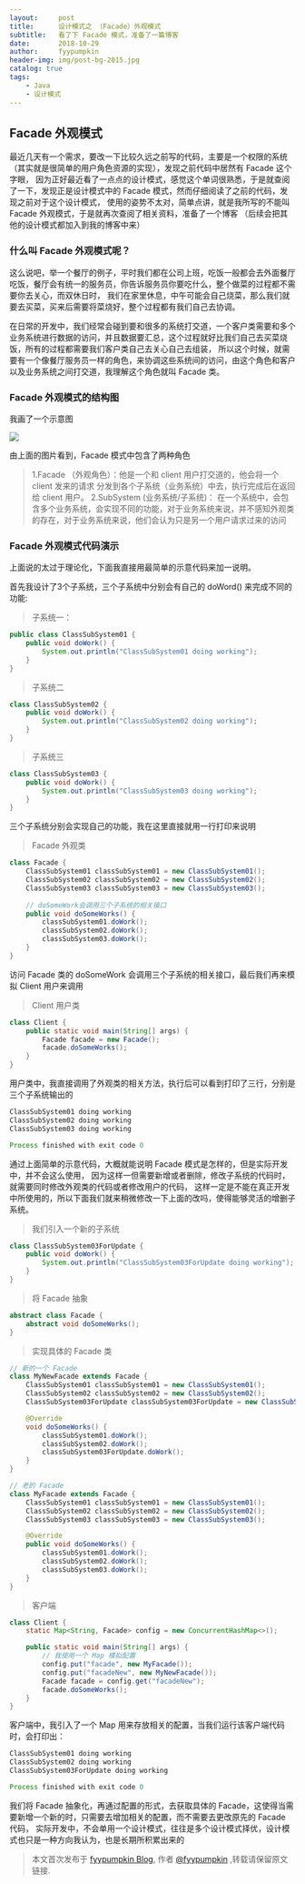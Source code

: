 ```yaml
---
layout:     post
title:      设计模式之 （Facade）外观模式
subtitle:   看了下 Facade 模式，准备了一篇博客
date:       2018-10-29
author:     fyypumpkin
header-img: img/post-bg-2015.jpg
catalog: true
tags:
    - Java
    - 设计模式
---
```


## Facade 外观模式

最近几天有一个需求，要改一下比较久远之前写的代码，主要是一个权限的系统（其实就是很简单的用户角色资源的实现），发现之前代码中居然有 Facade 这个字眼，
因为正好最近看了一点点的设计模式，感觉这个单词很熟悉，于是就查阅了一下，发现正是设计模式中的 Facade 模式，然而仔细阅读了之前的代码，发现之前对于这个设计模式，
使用的姿势不太对，简单点讲，就是我所写的不能叫 Facade 外观模式，于是就再次查阅了相关资料，准备了一个博客 （后续会把其他的设计模式都加入到我的博客中来）

### 什么叫 Facade 外观模式呢？

这么说吧，举一个餐厅的例子，平时我们都在公司上班，吃饭一般都会去外面餐厅吃饭，餐厅会有统一的服务员，你告诉服务员你要吃什么，整个做菜的过程都不需要你去关心，而双休日时，
我们在家里休息，中午可能会自己烧菜，那么我们就要去买菜，买来后需要将菜烧好，整个过程都有我们自己去协调。

在日常的开发中，我们经常会碰到要和很多的系统打交道，一个客户类需要和多个业务系统进行数据的访问，并且数据要汇总，这个过程就好比我们自己去买菜烧饭，所有的过程都需要我们客户类自己去关心自己去组装，
所以这个时候，就需要有一个像餐厅服务员一样的角色，来协调这些系统间的访问，由这个角色和客户以及业务系统之间打交道，我理解这个角色就叫 Facade 类。

### Facade 外观模式的结构图

我画了一个示意图

![](../assets/img/2018-10-29-Facade.png)

由上面的图片看到，Facade 模式中包含了两种角色

> 1.Facade （外观角色）：他是一个和 client 用户打交道的，他会将一个 client 发来的请求 分发到各个子系统（业务系统）中去，执行完成后在返回给 client 用户。
> 2.SubSystem (业务系统/子系统)： 在一个系统中，会包含多个业务系统，会实现不同的功能，对于业务系统来说，并不感知外观类的存在，对于业务系统来说，他们会认为只是另一个用户请求过来的访问

### Facade 外观模式代码演示

上面说的太过于理论化，下面我直接用最简单的示意代码来加一说明。

首先我设计了3个子系统，三个子系统中分别会有自己的 doWord() 来完成不同的功能:

> 子系统一：

```java
public class ClassSubSystem01 {
    public void doWork() {
        System.out.println("ClassSubSystem01 doing working");
    }
}
```

> 子系统二

```java
class ClassSubSystem02 {
    public void doWork() {
        System.out.println("ClassSubSystem02 doing working");
    }
}
```

> 子系统三

```java
class ClassSubSystem03 {
    public void doWork() {
        System.out.println("ClassSubSystem03 doing working");
    }
}
```

三个子系统分别会实现自己的功能，我在这里直接就用一行打印来说明

> Facade 外观类

```java
class Facade {
    ClassSubSystem01 classSubSystem01 = new ClassSubSystem01();
    ClassSubSystem02 classSubSystem02 = new ClassSubSystem02();
    ClassSubSystem03 classSubSystem03 = new ClassSubSystem03();
    
    // doSomeWork会调用三个子系统的相关接口
    public void doSomeWorks() {
        classSubSystem01.doWork();
        classSubSystem02.doWork();
        classSubSystem03.doWork();
    }
}
```

访问 Facade 类的 doSomeWork 会调用三个子系统的相关接口，最后我们再来模拟 Client 用户来调用

> Client 用户类

```java
class Client {
    public static void main(String[] args) {
        Facade facade = new Facade();
        facade.doSomeWorks();
    }
}
``` 

用户类中，我直接调用了外观类的相关方法，执行后可以看到打印了三行，分别是三个子系统输出的

```java
ClassSubSystem01 doing working
ClassSubSystem02 doing working
ClassSubSystem03 doing working

Process finished with exit code 0
```

通过上面简单的示意代码，大概就能说明 Facade 模式是怎样的，但是实际开发中，并不会这么使用，
因为这样一但需要新增或者删除，修改子系统的代码时，就需要同时修改外观类的代码或者修改用户的代码，
这样一定是不能在真正开发中所使用的，所以下面我们就来稍微修改一下上面的改吗，使得能够灵活的增删子系统。

> 我们引入一个新的子系统

```java
class ClassSubSystem03ForUpdate {
    public void doWork() {
        System.out.println("ClassSubSystem03ForUpdate doing working");
    }
}
```

> 将 Facade 抽象

```java
abstract class Facade {
    abstract void doSomeWorks();
}
```

> 实现具体的 Facade 类

```java
// 新的一个 Facade
class MyNewFacade extends Facade {
    ClassSubSystem01 classSubSystem01 = new ClassSubSystem01();
    ClassSubSystem02 classSubSystem02 = new ClassSubSystem02();
    ClassSubSystem03ForUpdate classSubSystem03ForUpdate = new ClassSubSystem03ForUpdate();

    @Override
    void doSomeWorks() {
        classSubSystem01.doWork();
        classSubSystem02.doWork();
        classSubSystem03ForUpdate.doWork();
    }
}

// 老的 Facade
class MyFacade extends Facade {
    ClassSubSystem01 classSubSystem01 = new ClassSubSystem01();
    ClassSubSystem02 classSubSystem02 = new ClassSubSystem02();
    ClassSubSystem03 classSubSystem03 = new ClassSubSystem03();

    @Override
    public void doSomeWorks() {
        classSubSystem01.doWork();
        classSubSystem02.doWork();
        classSubSystem03.doWork();
    }
}
```

> 客户端

```java
class Client {
    static Map<String, Facade> config = new ConcurrentHashMap<>();

    public static void main(String[] args) {
        // 我使用一个 Map 模拟配置 
        config.put("facade", new MyFacade());
        config.put("facadeNew", new MyNewFacade());
        Facade facade = config.get("facadeNew");
        facade.doSomeWorks();
    }
}
```

客户端中，我引入了一个 Map 用来存放相关的配置，当我们运行该客户端代码时，会打印出：

```java
ClassSubSystem01 doing working
ClassSubSystem02 doing working
ClassSubSystem03ForUpdate doing working

Process finished with exit code 0
```

我们将 Facade 抽象化，再通过配置的形式，去获取具体的 Facade，这使得当需要新增一个新的时，只需要去增加相关的配置，而不需要去更改原先的 Facade 代码，
实际开发中，不会单用一个设计模式，往往是多个设计模式择优，设计模式也只是一种方向我认为，也是长期所积累出来的

> 本文首次发布于 [fyypumpkin Blog](http://fyypumpkin.github.io), 作者 [@fyypumpkin](http://github.com/fyypumpkin) ,转载请保留原文链接.

